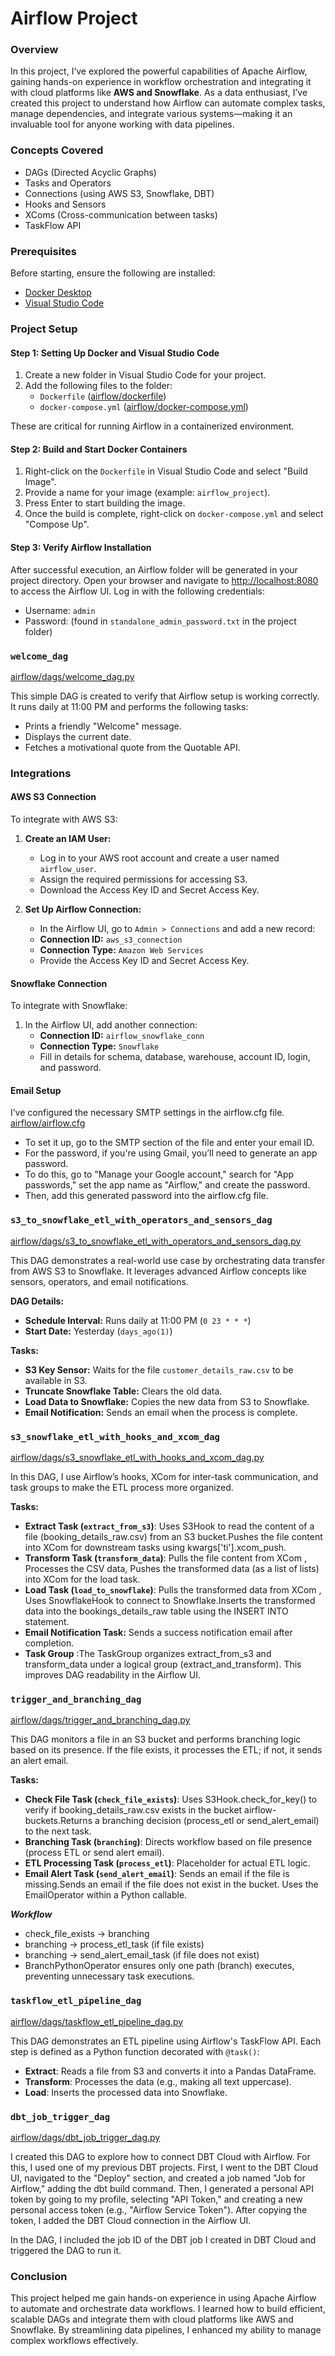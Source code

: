# Airflow Project

### Overview

In this project, I’ve explored the powerful capabilities of Apache Airflow, gaining hands-on experience in workflow orchestration and integrating it with cloud platforms like **AWS and Snowflake**. As a data enthusiast, I’ve created this project to understand how Airflow can automate complex tasks, manage dependencies, and integrate various systems—making it an invaluable tool for anyone working with data pipelines.

### Concepts Covered

- DAGs (Directed Acyclic Graphs)
- Tasks and Operators
- Connections (using AWS S3, Snowflake, DBT)
- Hooks and Sensors
- XComs (Cross-communication between tasks)
- TaskFlow API

### Prerequisites

Before starting, ensure the following are installed:

- [Docker Desktop](https://docs.docker.com/desktop/setup/install/windows-install/)
- [Visual Studio Code](https://code.visualstudio.com/download)

### Project Setup

#### Step 1: Setting Up Docker and Visual Studio Code

1. Create a new folder in Visual Studio Code for your project.
2. Add the following files to the folder:
   - `Dockerfile` ([airflow/dockerfile](airflow/dockerfile))
   - `docker-compose.yml` ([airflow/docker-compose.yml](airflow/docker-compose.yml))

These are critical for running Airflow in a containerized environment.

#### Step 2: Build and Start Docker Containers

1. Right-click on the `Dockerfile` in Visual Studio Code and select "Build Image".
2. Provide a name for your image (example: `airflow_project`).
3. Press Enter to start building the image.
4. Once the build is complete, right-click on `docker-compose.yml` and select "Compose Up".

#### Step 3: Verify Airflow Installation

After successful execution, an Airflow folder will be generated in your project directory. Open your browser and navigate to [http://localhost:8080](http://localhost:8080/) to access the Airflow UI. Log in with the following credentials:
- Username: `admin`
- Password: (found in `standalone_admin_password.txt` in the project folder)

### `welcome_dag`

[airflow/dags/welcome_dag.py](airflow/dags/welcome_dag.py)

This simple DAG is created to verify that Airflow setup is working correctly. It runs daily at 11:00 PM and performs the following tasks:
- Prints a friendly "Welcome" message.
- Displays the current date.
- Fetches a motivational quote from the Quotable API.

### Integrations

#### AWS S3 Connection

To integrate with AWS S3:

1. **Create an IAM User:**
   - Log in to your AWS root account and create a user named `airflow_user`.
   - Assign the required permissions for accessing S3.
   - Download the Access Key ID and Secret Access Key.

2. **Set Up Airflow Connection:**
   - In the Airflow UI, go to `Admin > Connections` and add a new record:
   - **Connection ID:** `aws_s3_connection`
   - **Connection Type:** `Amazon Web Services`
   - Provide the Access Key ID and Secret Access Key.

#### Snowflake Connection

To integrate with Snowflake:

1. In the Airflow UI, add another connection:
   - **Connection ID:** `airflow_snowflake_conn`
   - **Connection Type:** `Snowflake`
   - Fill in details for schema, database, warehouse, account ID, login, and password.

#### Email Setup

I’ve configured the necessary SMTP settings in the airflow.cfg file.
[airflow/airflow.cfg](airflow/airflow.cfg) 

 - To set it up, go to the SMTP section of the file and enter your email ID. 
 - For the password, if you're using Gmail, you’ll need to generate an app password.
 - To do this, go to "Manage your Google account," search for "App passwords," set the app name as "Airflow," and create the password. 
 - Then, add this generated password into the airflow.cfg file.

### `s3_to_snowflake_etl_with_operators_and_sensors_dag`

[airflow/dags/s3_to_snowflake_etl_with_operators_and_sensors_dag.py](airflow/dags/s3_to_snowflake_etl_with_operators_and_sensors_dag.py)

This DAG demonstrates a real-world use case by orchestrating data transfer from AWS S3 to Snowflake. It leverages advanced Airflow concepts like sensors, operators, and email notifications.

**DAG Details:**
- **Schedule Interval:** Runs daily at 11:00 PM (`0 23 * * *`)
- **Start Date:** Yesterday (`days_ago(1)`)

**Tasks:**
- **S3 Key Sensor:** Waits for the file `customer_details_raw.csv` to be available in S3.
- **Truncate Snowflake Table:** Clears the old data.
- **Load Data to Snowflake:** Copies the new data from S3 to Snowflake.
- **Email Notification:** Sends an email when the process is complete.

### `s3_snowflake_etl_with_hooks_and_xcom_dag`

[airflow/dags/s3_snowflake_etl_with_hooks_and_xcom_dag.py](airflow/dags/s3_snowflake_etl_with_hooks_and_xcom_dag.py)

In this DAG, I use Airflow’s hooks, XCom for inter-task communication, and task groups to make the ETL process more organized.

**Tasks:**
- **Extract Task (`extract_from_s3`)**: Uses S3Hook to read the content of a file (booking_details_raw.csv) from an S3 bucket.Pushes the file content into XCom for downstream tasks using kwargs['ti'].xcom_push.
- **Transform Task (`transform_data`)**: Pulls the file content from XCom , Processes the CSV data, Pushes the transformed data (as a list of lists) into XCom for the load task.
- **Load Task (`load_to_snowflake`)**: Pulls the transformed data from XCom , Uses SnowflakeHook to connect to Snowflake.Inserts the transformed data into the bookings_details_raw table using the INSERT INTO statement.
- **Email Notification Task:** Sends a success notification email after completion.
- **Task Group** :The TaskGroup organizes extract_from_s3 and transform_data under a logical group (extract_and_transform). This improves DAG readability in the Airflow UI.

### `trigger_and_branching_dag`

[airflow/dags/trigger_and_branching_dag.py](airflow/dags/trigger_and_branching_dag.py)

This DAG monitors a file in an S3 bucket and performs branching logic based on its presence. If the file exists, it processes the ETL; if not, it sends an alert email.

**Tasks:**
- **Check File Task (`check_file_exists`)**: Uses S3Hook.check_for_key() to verify if booking_details_raw.csv exists in the bucket airflow-buckets.Returns a branching decision (process_etl or send_alert_email) to the next task.
- **Branching Task (`branching`)**: Directs workflow based on file presence (process ETL or send alert email).
- **ETL Processing Task (`process_etl`)**: Placeholder for actual ETL logic.
- **Email Alert Task (`send_alert_email`)**: Sends an email if the file is missing.Sends an email if the file does not exist in the bucket.
Uses the EmailOperator within a Python callable.


***Workflow***
- check_file_exists → branching
- branching → process_etl_task (if file exists)
- branching → send_alert_email_task (if file does not exist)
- BranchPythonOperator ensures only one path (branch) executes, preventing unnecessary task executions.

### `taskflow_etl_pipeline_dag`

[airflow/dags/taskflow_etl_pipeline_dag.py](airflow/dags/taskflow_etl_pipeline_dag.py)

This DAG demonstrates an ETL pipeline using Airflow's TaskFlow API. Each step is defined as a Python function decorated with `@task()`:
- **Extract**: Reads a file from S3 and converts it into a Pandas DataFrame.
- **Transform**: Processes the data (e.g., making all text uppercase).
- **Load**: Inserts the processed data into Snowflake.

### `dbt_job_trigger_dag`

[airflow/dags/dbt_job_trigger_dag.py](airflow/dags/dbt_job_trigger_dag.py)

I created this DAG to explore how to connect DBT Cloud with Airflow. For this, I used one of my previous DBT projects. First, I went to the DBT Cloud UI, navigated to the "Deploy" section, and created a job named "Job for Airflow," adding the dbt build command. 
Then, I generated a personal API token by going to my profile, selecting "API Token," and creating a new personal access token (e.g., "Airflow Service Token"). After copying the token, I added the DBT Cloud connection in the Airflow UI.

In the DAG, I included the job ID of the DBT job I created in DBT Cloud and triggered the DAG to run it.

### Conclusion

This project helped me gain hands-on experience in using Apache Airflow to automate and orchestrate data workflows. I learned how to build efficient, scalable DAGs and integrate them with cloud platforms like AWS and Snowflake. By streamlining data pipelines, I enhanced my ability to manage complex workflows effectively.
